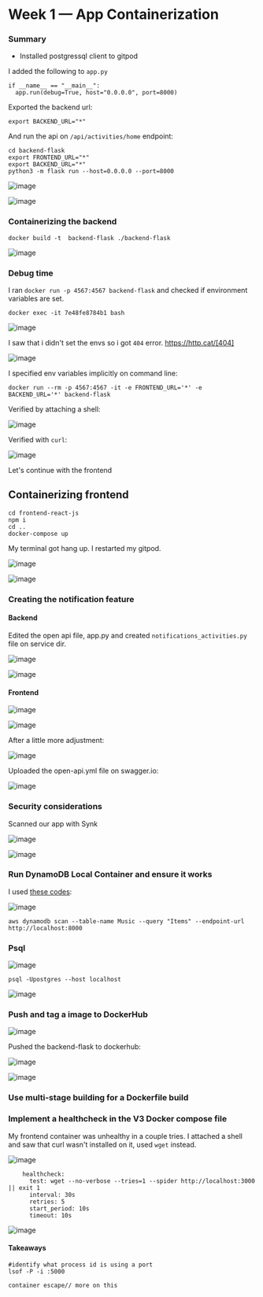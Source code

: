 # Week 1 — App Containerization

### Summary

* Installed postgressql client to gitpod


I added the following to `app.py`

```
if __name__ == "__main__":
  app.run(debug=True, host="0.0.0.0", port=8000)
```

Exported the backend url:

`export BACKEND_URL="*"`

And run the api on `/api/activities/home` endpoint:

```
cd backend-flask
export FRONTEND_URL="*"
export BACKEND_URL="*"
python3 -m flask run --host=0.0.0.0 --port=8000
```

![image](https://user-images.githubusercontent.com/96833570/220427575-ed48df84-31ba-42ff-b81f-c4b791a8259d.png)



![image](https://user-images.githubusercontent.com/96833570/220427593-c8579900-758b-4fbb-8d69-8fbe954bc3d0.png)

### Containerizing the backend

```
docker build -t  backend-flask ./backend-flask
```
![image](https://user-images.githubusercontent.com/96833570/220430406-9a80e3ba-4f07-41bd-91e4-4213d8aafac1.png)

### Debug time

I ran `docker run -p 4567:4567 backend-flask` and checked if environment variables are set.

`docker exec -it 7e48fe8784b1 bash`

![image](https://user-images.githubusercontent.com/96833570/220431135-67bd3892-f7b8-4d09-adb4-9b5502db61c2.png)


I saw that i didn't set the envs so i got `404` error.  https://http.cat/[404]

![image](https://user-images.githubusercontent.com/96833570/220431901-b96bad1d-c8cc-4344-a580-8941ef847d30.png)

I specified env variables implicitly on command line:

`docker run --rm -p 4567:4567 -it -e FRONTEND_URL='*' -e BACKEND_URL='*' backend-flask`

Verified by attaching a shell:

![image](https://user-images.githubusercontent.com/96833570/220436340-17936104-956a-4151-9ae9-1d0ce83f4348.png)

Verified with `curl`:

![image](https://user-images.githubusercontent.com/96833570/220436539-16b437b7-bf29-4d63-950e-22168a2ca2c2.png)


Let's continue with the frontend

## Containerizing frontend

```
cd frontend-react-js
npm i
cd ..
docker-compose up
```

My terminal got hang up. I restarted my gitpod.

![image](https://user-images.githubusercontent.com/96833570/220440069-77da608d-5bec-4c99-9e6b-308c98a7167a.png)

![image](https://user-images.githubusercontent.com/96833570/220456784-174d49c4-9a19-4eed-97c3-9d0467252369.png)


### Creating the notification feature

#### Backend

Edited the open api file, app.py and created `notifications_activities.py` file on service dir.

![image](https://user-images.githubusercontent.com/96833570/220624279-9f5aec06-475e-4881-897a-f5a246f650ea.png)


![image](https://user-images.githubusercontent.com/96833570/220623834-8a268924-2c6c-499c-a07d-ff892f75673d.png)


#### Frontend

![image](https://user-images.githubusercontent.com/96833570/220626642-68f52f34-08f6-4518-bfbb-83d03720ba4f.png)


![image](https://user-images.githubusercontent.com/96833570/220626393-e22c941b-4811-4082-b166-a0d95aeaaeb6.png)

After a little more adjustment:

![image](https://user-images.githubusercontent.com/96833570/220627194-6af1a9f7-c733-4d5b-b6a8-95264aadda1d.png)


Uploaded the open-api.yml file on swagger.io:

![image](https://user-images.githubusercontent.com/96833570/220629917-724f2fdd-9a32-45b8-bafa-80be68f0f571.png)

### Security considerations

Scanned our app with Synk

![image](https://user-images.githubusercontent.com/96833570/220627730-9eb970ab-56fd-43d6-99db-5a72395f8da3.png)

![image](https://user-images.githubusercontent.com/96833570/220627780-adb576c2-db3f-4af4-b98c-1797aa8f0f42.png)


### Run DynamoDB Local Container and ensure it works
I used [these codes](https://github.com/100DaysOfCloud/challenge-dynamodb-local):

![image](https://user-images.githubusercontent.com/96833570/220646019-3c96fba0-1277-4ad5-88c5-7ff96fc1be88.png)

```
aws dynamodb scan --table-name Music --query "Items" --endpoint-url http://localhost:8000

```

### Psql


![image](https://user-images.githubusercontent.com/96833570/220661708-ea81babf-9d10-4ce8-a7c8-00f88bba3719.png)

`psql -Upostgres --host localhost`

![image](https://user-images.githubusercontent.com/96833570/220666017-b8e8fd22-9dd8-4273-aebe-7b9b70d529fe.png)

### Push and tag a image to DockerHub

![image](https://user-images.githubusercontent.com/96833570/220670230-9f7c1ae8-e0fc-46ad-bf06-c6ec32d9d69c.png)

Pushed the backend-flask to dockerhub:

![image](https://user-images.githubusercontent.com/96833570/220670639-d56106c6-0cb4-48a5-9c74-9359e8c19e07.png)

![image](https://user-images.githubusercontent.com/96833570/220670772-fd423707-2799-46b0-8848-860b72cff2cf.png)

### Use multi-stage building for a Dockerfile build

### Implement a healthcheck in the V3 Docker compose file

My frontend container was unhealthy in a couple tries. I attached a shell and saw that curl wasn't installed on it, used `wget` instead.

![image](https://user-images.githubusercontent.com/96833570/220691892-d52eebca-f314-404b-b6b4-1574d037d97e.png)

```
    healthcheck:
      test: wget --no-verbose --tries=1 --spider http://localhost:3000 || exit 1
      interval: 30s
      retries: 5
      start_period: 10s
      timeout: 10s
```

![image](https://user-images.githubusercontent.com/96833570/220697149-a8bc11c8-9c5f-4c07-baa4-82bc5d9da421.png)


#### Takeaways

```
#identify what process id is using a port
lsof -P -i :5000

container escape// more on this



```
